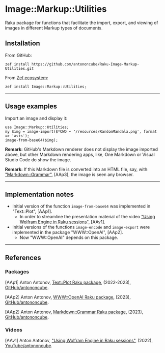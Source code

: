 # Image::Markup::Utilities

Raku package for functions that facilitate the import, export, and viewing of images in different Markup types of documents.

## Installation

From GitHub:

```
zef install https://github.com/antononcube/Raku-Image-Markup-Utilities.git
```

From [Zef ecosystem](https://raku.land):

```
zef install Image::Markup::Utilities;
```

-------

## Usage examples

Import an image and display it:

```perl6, results=asis, output-prompt=NONE, eval=TRUE
use Image::Markup::Utilities;
my $img = image-import($*CWD ~ '/resources/RandomMandala.png', format => 'asis');
image-from-base64($img);
```

**Remark:** GitHub's Markdown renderer does not display the image imported above, 
but other Markdown rendering apps, like, One Markdown or Visual Studio Code do show the image.

**Remark:** If this Markdown file is converted into an HTML file, say, with 
["Markdown::Grammar"](https://raku.land/zef:antononcube/Markdown::Grammar), [AAp3],
the image is seen any browser.

-------

## Implementation notes

- Initial version of the function `image-from-base64` was implemented in "Text::Plot", [AAp1].
  - In order to streamline the presentation material of the video ["Using Wolfram Engine in Raku sessions"](https://www.youtube.com/watch?v=nWeGkJU3wdM), [AAv1].  
- Initial versions of the functions `image-encode` and `image-export` were implemented in the package "WWW::OpenAI", [AAp2].
  - Now "WWW::OpenAI" depends on this package. 

-------

## References

### Packages

[AAp1] Anton Antonov, 
[Text::Plot Raku package](https://github.com/antononcube/Raku-Text-Plot),
(2022-2023),
[GitHub/antononcube](https://github.com/antononcube/).

[AAp2] Anton Antonov,
[WWW::OpenAI Raku package](https://github.com/antononcube/Raku-WWW-OpenAI),
(2023),
[GitHub/antononcube](https://github.com/antononcube/).

[AAp2] Anton Antonov,
[Markdown::Grammar Raku package](https://github.com/antononcube/Raku-Markdown-Grammar),
(2023),
[GitHub/antononcube](https://github.com/antononcube/).

### Videos

[AAv1] Anton Antonov,
["Using Wolfram Engine in Raku sessions"](https://www.youtube.com/watch?v=nWeGkJU3wdM),
(2022),
[YouTube/antononcube](https://www.youtube.com/@AAA4prediction).



